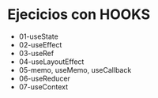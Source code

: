 
# Ejecicios con HOOKS
- 01-useState
- 02-useEffect
- 03-useRef
- 04-useLayoutEffect
- 05-memo, useMemo, useCallback
- 06-useReducer
- 07-useContext